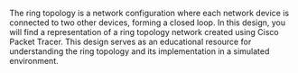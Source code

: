 The ring topology is a network configuration where each network device is connected to two other devices, forming a closed loop. In this design, you will find a representation of a ring topology network created using Cisco Packet Tracer. This design serves as an educational resource for understanding the ring topology and its implementation in a simulated environment.
